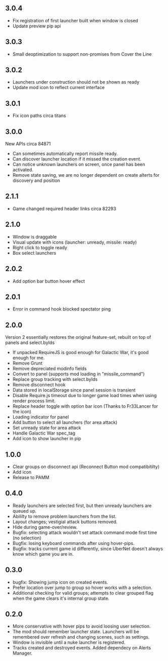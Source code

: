 ## 3.0.4

- Fix registration of first launcher built when window is closed
- Update preview pip api

## 3.0.3

- Small deoptimization to support non-promises from Cover the Line

## 3.0.2

- Launchers under construction should not be shown as ready
- Update mod icon to reflect current interface

## 3.0.1

- Fix icon paths circa titans

## 3.0.0

New APIs circa 84871

- Can sometimes automatically report missile ready.
- Can discover launcher location if it missed the creation event.
- Can notice unknown launchers on screen, once panel has been activated.
- Remove state saving, we are no longer dependent on create alterts for discovery and position

## 2.1.1

- Game changed required header links circa 82293

## 2.1.0

- Window is draggable
- Visual update with icons (launcher: unready, missile: ready)
- Right click to toggle ready
- Box select launchers

## 2.0.2

- Add option bar button hover effect

## 2.0.1

- Error in command hook blocked spectator ping

## 2.0.0

Version 2 essentially restores the original feature-set, rebuilt on top of panels and select.byIds

- If unpacked RequireJS is good enough for Galactic War, it's good enough for me.
- Remove Grunt
- Remove depreciated modinfo fields
- Convert to panel (supports mod loading in "missile_command")
- Replace group tracking with select.byIds
- Remove disconnect hook
- Data stored in localStorage since panel session is transient
- Disable Require.js timeout due to longer game load times when using render process limit.
- Replace header toggle with option bar icon (Thanks to Fr33Lancer for the icon)
- Loading indicator for panel
- Add button to select all launchers (for area attack)
- Set unready state for area attack
- Handle Galactic War spec_tag
- Add icon to show launcher in pip

## 1.0.0

- Clear groups on disconnect api (Reconnect Button mod compatibitilty)
- Add icon
- Release to PAMM

## 0.4.0

- Ready launchers are selected first, but then unready launchers are queued up.
- Abililty to remove problem launchers from the list.
- Layout changes; vestigial attack buttons removed.
- Hide during game-over/review.
- Bugfix: selecting attack wouldn't set attack command mode first time (no selection)
- Bugfix: losing keyboard commands after using hover-pips.
- Bugfix: tracks current game id differently, since UberNet doesn't always know which game you are in.

## 0.3.0

- bugfix: Showing jump icon on created events.
- Prefer location over jump to group so hover works with a selection.
- Additional checking for valid groups; attempts to clear grouped flag when the game clears it's internal group state.

## 0.2.0

- More conservative with hover pips to avoid loosing user selection.
- The mod should remember launcher state.  Launchers will be remembered over refresh and changing scenes, such as settings.
- Window is invisible until a nuke launcher is registered.
- Tracks created and destroyed events.  Added dependecy on Alerts Manager.
